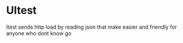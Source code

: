 # UItest
ltest sends http load by reading json  that make easier and friendly for anyone  who dont know  go
